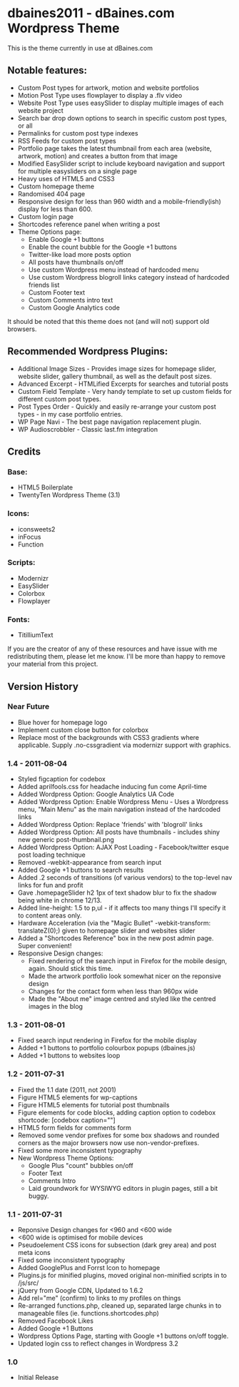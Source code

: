 dbaines2011 - dBaines.com Wordpress Theme
=========================================

This is the theme currently in use at dBaines.com

## Notable features:

* Custom Post types for artwork, motion and website portfolios
* Motion Post Type uses flowplayer to display a .flv video
* Website Post Type uses easySlider to display multiple images of each website project
* Search bar drop down options to search in specific custom post types, or all
* Permalinks for custom post type indexes
* RSS Feeds for custom post types
* Portfolio page takes the latest thumbnail from each area (website, artwork, motion) and creates a button from that image
* Modified EasySlider script to include keyboard navigation and support for multiple easysliders on a single page
* Heavy uses of HTML5 and CSS3
* Custom homepage theme
* Randomised 404 page
* Responsive design for less than 960 width and a mobile-friendly(ish) display for less than 600.
* Custom login page
* Shortcodes reference panel when writing a post
* Theme Options page:
	* Enable Google +1 buttons
	* Enable the count bubble for the Google +1 buttons
	* Twitter-like load more posts option
	* All posts have thumbnails on/off
	* Use custom Wordpress menu instead of hardcoded menu
	* Use custom Wordpress blogroll links category instead of hardcoded friends list
	* Custom Footer text
	* Custom Comments intro text
	* Custom Google Analytics code
	
It should be noted that this theme does not (and will not) support old browsers. 

## Recommended Wordpress Plugins:

* Additional Image Sizes - Provides image sizes for homepage slider, website slider, gallery thumbnail, as well as the default post sizes.
* Advanced Excerpt - HTMLified Excerpts for searches and tutorial posts
* Custom Field Template - Very handy template to set up custom fields for different custom post types. 
* Post Types Order - Quickly and easily re-arrange your custom post types - in my case portfolio entries.
* WP Page Navi - The best page navigation replacement plugin. 
* WP Audioscrobbler - Classic last.fm integration

## Credits

### Base:

* HTML5 Boilerplate
* TwentyTen Wordpress Theme (3.1)

### Icons:

* iconsweets2
* inFocus
* Function

### Scripts:

* Modernizr
* EasySlider
* Colorbox
* Flowplayer

### Fonts:

* TitilliumText

If you are the creator of any of these resources and have issue with me redistributing them, please let me know. I'll be more than happy to remove your material from this project.


## Version History

### Near Future
* Blue hover for homepage logo
* Implement custom close button for colorbox
* Replace most of the backgrounds with CSS3 gradients where applicable. Supply .no-cssgradient via modernizr support with graphics.
	
### 1.4 - 2011-08-04
* Styled figcaption for codebox
* Added aprilfools.css for headache inducing fun come April-time
* Added Wordpress Option: Google Analytics UA Code
* Added Wordpress Option: Enable Wordpress Menu - Uses a Wordpress menu, "Main Menu" as the main navigation instead of the hardcoded links
* Added Wordpress Option: Replace 'friends' with 'blogroll' links
* Added Wordpress Option: All posts have thumbnails - includes shiny new generic post-thumbnail.png
* Added Wordpress Option: AJAX Post Loading - Facebook/twitter esque post loading technique
* Removed -webkit-appearance from search input
* Added Google +1 buttons to search results
* Added .2 seconds of transitions (of various vendors) to the top-level nav links for fun and profit
* Gave .homepageSlider h2 1px of text shadow blur to fix the shadow being white in chrome 12/13.
* Added line-height: 1.5 to p,ul - if it affects too many things I'll specify it to content areas only.
* Hardware Acceleration (via the "Magic Bullet" -webkit-transform: translateZ(0);) given to homepage slider and websites slider
* Added a "Shortcodes Reference" box in the new post admin page. Super convenient!
* Responsive Design changes:
	* Fixed rendering of the search input in Firefox for the mobile design, again. Should stick this time. 
	* Made the artwork portfolio look somewhat nicer on the reponsive design
	* Changes for the contact form when less than 960px wide
	* Made the "About me" image centred and styled like the centred images in the blog
	
### 1.3 - 2011-08-01
* Fixed search input rendering in Firefox for the mobile display
* Added +1 buttons to portfolio colourbox popups (dbaines.js)
* Added +1 buttons to websites loop

### 1.2 - 2011-07-31
* Fixed the 1.1 date (2011, not 2001)
* Figure HTML5 elements for wp-captions
* Figure HTML5 elements for tutorial post thumbnails
* Figure elements for code blocks, adding caption option to codebox shortcode: [codebox caption=""]
* HTML5 form fields for comments form
* Removed some vendor prefixes for some box shadows and rounded corners as the major browsers now use non-vendor-prefixes.
* Fixed some more inconsistent typography
* New Wordpress Theme Options:
	* Google Plus "count" bubbles on/off
	* Footer Text
	* Comments Intro
	* Laid groundwork for WYSIWYG editors in plugin pages, still a bit buggy.

### 1.1 - 2011-07-31
* Reponsive Design changes for <960 and <600 wide
* <600 wide is optimised for mobile devices
* Pseudoelement CSS icons for subsection (dark grey area) and post meta icons
* Fixed some inconsistent typography
* Added GooglePlus and Forrst Icon to homepage
* Plugins.js for minified plugins, moved original non-minified scripts in to /js/src/
* jQuery from Google CDN, Updated to 1.6.2
* Add rel="me" (confirm) to links to my profiles on things
* Re-arranged functions.php, cleaned up, separated large chunks in to manageable files (ie. functions.shortcodes.php)
* Removed Facebook Likes
* Added Google +1 Buttons
* Wordpress Options Page, starting with Google +1 buttons on/off toggle.
* Updated login css to reflect changes in Wordpress 3.2

### 1.0
* Initial Release
